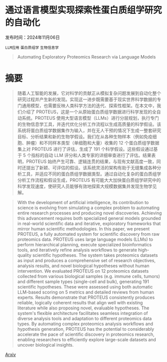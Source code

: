 # 通过语言模型实现探索性蛋白质组学研究的自动化

发布时间：2024年11月06日

`LLM应用` `蛋白质组学` `生物信息学`

> Automating Exploratory Proteomics Research via Language Models

# 摘要

> 随着人工智能的发展，它对科学的贡献正从模拟复杂问题发展到自动化整个研究过程并产生新的发现。实现这一进步既需要基于现实世界科学数据的专门通用模型，也需要反映人类科学方法的迭代、探索性框架。在本文中，我们介绍了 PROTEUS，这是一个从原始蛋白质组学数据进行科学发现的全自动系统。PROTEUS 使用大型语言模型（LLMs）进行分层规划，执行专门的生物信息学工具，并迭代优化分析工作流程以生成高质量的科学假设。该系统将蛋白质组学数据集作为输入，并在无人干预的情况下生成一整套研究目标、分析结果和新的生物学假设。我们在从各种生物样本（例如免疫细胞、肿瘤）和不同样本类型（单细胞和大量）收集的 12 个蛋白质组学数据集上对 PROTEUS 进行了评估，生成了 191 个科学假设。这些假设通过基于 5 个指标的自动 LLM 评分和人类专家的详细审查进行了评估。结果表明，PROTEUS 始终产生可靠、逻辑连贯的结果，与现有文献高度一致，同时还提出了新颖、可评估的假设。该系统灵活的架构有助于无缝集成各种分析工具，并适应不同的蛋白质组学数据类型。通过自动化复杂的蛋白质组学分析工作流程和假设生成，PROTEUS 有可能大大加快蛋白质组学研究中的科学发现速度，使研究人员能够有效地探索大规模数据集并发现生物学见解。

> With the development of artificial intelligence, its contribution to science is evolving from simulating a complex problem to automating entire research processes and producing novel discoveries. Achieving this advancement requires both specialized general models grounded in real-world scientific data and iterative, exploratory frameworks that mirror human scientific methodologies. In this paper, we present PROTEUS, a fully automated system for scientific discovery from raw proteomics data. PROTEUS uses large language models (LLMs) to perform hierarchical planning, execute specialized bioinformatics tools, and iteratively refine analysis workflows to generate high-quality scientific hypotheses. The system takes proteomics datasets as input and produces a comprehensive set of research objectives, analysis results, and novel biological hypotheses without human intervention. We evaluated PROTEUS on 12 proteomics datasets collected from various biological samples (e.g. immune cells, tumors) and different sample types (single-cell and bulk), generating 191 scientific hypotheses. These were assessed using both automatic LLM-based scoring on 5 metrics and detailed reviews from human experts. Results demonstrate that PROTEUS consistently produces reliable, logically coherent results that align well with existing literature while also proposing novel, evaluable hypotheses. The system's flexible architecture facilitates seamless integration of diverse analysis tools and adaptation to different proteomics data types. By automating complex proteomics analysis workflows and hypothesis generation, PROTEUS has the potential to considerably accelerate the pace of scientific discovery in proteomics research, enabling researchers to efficiently explore large-scale datasets and uncover biological insights.

[Arxiv](https://arxiv.org/abs/2411.03743)